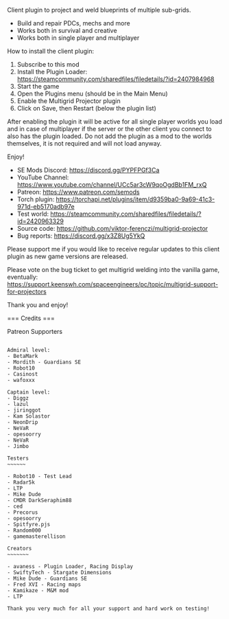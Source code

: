 Client plugin to project and weld blueprints of multiple sub-grids.

- Build and repair PDCs, mechs and more
- Works both in survival and creative
- Works both in single player and multiplayer

How to install the client plugin:
1. Subscribe to this mod
2. Install the Plugin Loader: https://steamcommunity.com/sharedfiles/filedetails/?id=2407984968
3. Start the game
4. Open the Plugins menu (should be in the Main Menu)
5. Enable the Multigrid Projector plugin
6. Click on Save, then Restart (below the plugin list)

After enabling the plugin it will be active for all single player worlds you load and in case of multiplayer if the server or the other client you connect to also has the plugin loaded. Do not add the plugin as a mod to the worlds themselves, it is not required and will not load anyway.

Enjoy!

- SE Mods Discord: https://discord.gg/PYPFPGf3Ca
- YouTube Channel: https://www.youtube.com/channel/UCc5ar3cW9qoOgdBb1FM_rxQ
- Patreon: https://www.patreon.com/semods
- Torch plugin: https://torchapi.net/plugins/item/d9359ba0-9a69-41c3-971d-eb5170adb97e
- Test world: https://steamcommunity.com/sharedfiles/filedetails/?id=2420963329
- Source code: https://github.com/viktor-ferenczi/multigrid-projector
- Bug reports: https://discord.gg/x3Z8Ug5YkQ

Please support me if you would like to receive regular updates to this client plugin as new game versions are released.

Please vote on the bug ticket to get multigrid welding into the vanilla game, eventually:
https://support.keenswh.com/spaceengineers/pc/topic/multigrid-support-for-projectors

Thank you and enjoy!

=== Credits ===

Patreon Supporters
~~~~~~~~~~~~~~~

Admiral level:
- BetaMark
- Mordith - Guardians SE
- Robot10
- Casinost
- wafoxxx

Captain level:
- Diggz
- lazul
- jiringgot
- Kam Solastor
- NeonDrip
- NeVaR
- opesoorry
- NeVaR
- Jimbo

Testers
~~~~~~

- Robot10 - Test Lead
- Radar5k
- LTP
- Mike Dude
- CMDR DarkSeraphim88
- ced
- Precorus
- opesoorry
- Spitfyre.pjs
- Random000
- gamemasterellison

Creators
~~~~~~~

- avaness - Plugin Loader, Racing Display
- SwiftyTech - Stargate Dimensions
- Mike Dude - Guardians SE
- Fred XVI - Racing maps
- Kamikaze - M&M mod
- LTP

Thank you very much for all your support and hard work on testing!
